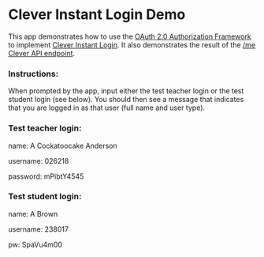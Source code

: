 <h1>Clever Instant Login Demo</h1>

<p>This app demonstrates how to use the <a href='https://tools.ietf.org/html/rfc6749'>OAuth 2.0 Authorization Framework</a> to implement <a href='https://dev.clever.com/instant-login/'>Clever Instant Login</a>. It also demonstrates the result of the <a href='https://clever.com/developers/docs/explorer#endpoint_identity_token'>/me Clever API endpoint</a>.</p>

<h3>Instructions:</h3>

<p>When prompted by the app, input either the test teacher login or the test student login (see below). You should then see a message that indicates that you are logged in as that user (full name and user type).</p>

<h3>Test teacher login:</h3>
<p>name: A Cockatoocake Anderson</p>
<p>username: 026218</p>
<p>password: mPibtY4545</p>

<h3>Test student login:</h3>
<p>name: A Brown</p>
<p>username: 238017</p>
<p>pw: SpaVu4m00</p>
